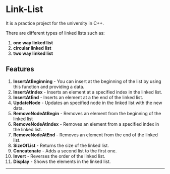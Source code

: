 # Link-List

It is a practice project for the university in C++.

There are different types of linked lists such as:
1. **one way linked list**
2. **circular linked list**
3. **two way linked list**

## Features

1. **InsertAtBeginning** - You can insert at the beginning of the list by using this function and providing a data.
2. **InsertAtIndex** - Inserts an element at a specified index in the linked list.
3. **InsertAtEnd** - Inserts an element at a the end of the linked list.
4. **UpdateNode** - Updates an specified node in the linked list with the new data.
5. **RemoveNodeAtBegin** - Removes an element from the beginning of the linked list
6. **RemoveNodeAtIndex** - Removes an element from a specified index in the linked list.
7. **RemoveNodeAtEnd** - Removes an element from the end of the linked list.
8. **SizeOfList** - Returns the size of the linked list.
9. **Concatenate** - Adds a second list to the first one.
8. **Invert** - Reverses the order of the linked list.
9. **Display** - Shows the elements in the linked list.

<hr>
